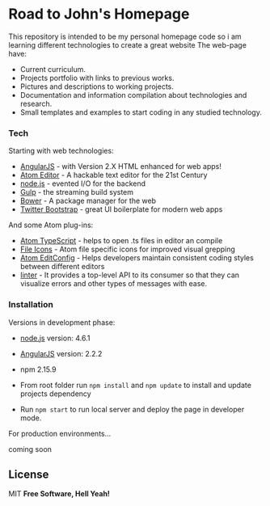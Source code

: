 # Road to John's Homepage

This repository is intended to be my personal homepage code so i am learning different technologies to create a great website
The web-page have:
  - Current curriculum.
  - Projects portfolio with links to previous works.
  - Pictures and descriptions to working projects.
  - Documentation and information compilation about technologies and research.
  - Small templates and examples to start coding in any studied technology.

### Tech

Starting with web technologies:

* [AngularJS] - with Version 2.X HTML enhanced for web apps!
* [Atom Editor] - A hackable text editor for the 21st Century
* [node.js] - evented I/O for the backend
* [Gulp] - the streaming build system
* [Bower] - A package manager for the web
* [Twitter Bootstrap] - great UI boilerplate for modern web apps

And some Atom plug-ins:

* [Atom TypeScript] - helps to open .ts files in editor an compile
* [File Icons] - Atom file specific icons for improved visual grepping
* [Atom EditConfig] - Helps developers maintain consistent coding styles between different editors
* [linter] - It provides a top-level API to its consumer so that they can visualize errors and other types of messages with ease.

### Installation

Versions in development phase:

* [node.js] version: 4.6.1
* [AngularJS] version: 2.2.2
* npm 2.15.9

* From root folder run `npm install` and `npm update` to install and update projects dependency
* Run `npm start` to run local server and deploy the page in developer mode.  

For production environments...

coming soon

License
----

MIT
**Free Software, Hell Yeah!**

[//]: # (These are reference links used in the body of this note and get stripped out when the markdown processor does its job. There is no need to format nicely because it shouldn't be seen. Thanks SO - http://stackoverflow.com/questions/4823468/store-comments-in-markdown-syntax)

   [AngularJS]: <http://angularjs.org>
   [Atom Editor]: <https://atom.io/>
   [node.js]: <http://nodejs.org>
   [Gulp]: <http://gulpjs.com>
   [Bower]: <https://bower.io/>
   [Twitter Bootstrap]: <http://twitter.github.com/bootstrap/>
   [Atom TypeScript]: <https://github.com/TypeStrong/atom-typescript>
   [linter]: <https://github.com/steelbrain/linter>
   [Atom EditConfig]: <https://github.com/sindresorhus/atom-editorconfig>
   [File Icons]: <https://github.com/DanBrooker/file-icons>
